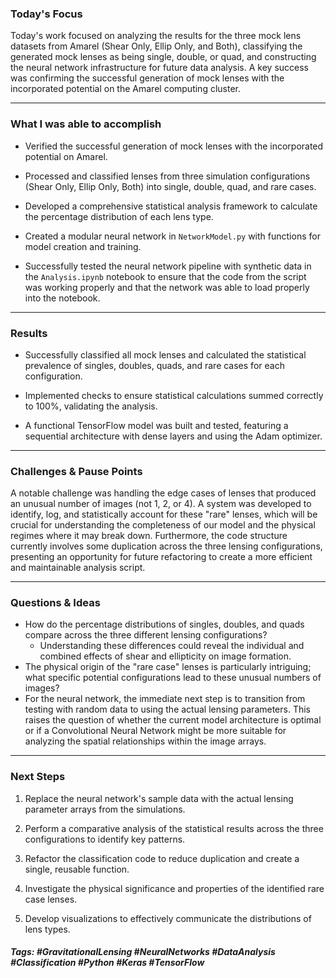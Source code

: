 ### Today's Focus

Today's work focused on analyzing the results for the three mock lens datasets from Amarel (Shear Only, Ellip Only, and Both), classifying the generated mock lenses as being single, double, or quad, and constructing the neural network infrastructure for future data analysis. A key success was confirming the successful generation of mock lenses with the incorporated potential on the Amarel computing cluster.
***
### What I was able to accomplish

- Verified the successful generation of mock lenses with the incorporated potential on Amarel.
    
- Processed and classified lenses from three simulation configurations (Shear Only, Ellip Only, Both) into single, double, quad, and rare cases.
    
- Developed a comprehensive statistical analysis framework to calculate the percentage distribution of each lens type.
    
- Created a modular neural network in `NetworkModel.py` with functions for model creation and training.
    
- Successfully tested the neural network pipeline with synthetic data in the `Analysis.ipynb` notebook to ensure that the code from the script was working properly and that the network was able to load properly into the notebook.
***
### Results

- Successfully classified all mock lenses and calculated the statistical prevalence of singles, doubles, quads, and rare cases for each configuration.
    
- Implemented checks to ensure statistical calculations summed correctly to 100%, validating the analysis.
    
- A functional TensorFlow model was built and tested, featuring a sequential architecture with dense layers and using the Adam optimizer.
***
### Challenges & Pause Points

A notable challenge was handling the edge cases of lenses that produced an unusual number of images (not 1, 2, or 4). A system was developed to identify, log, and statistically account for these "rare" lenses, which will be crucial for understanding the completeness of our model and the physical regimes where it may break down. Furthermore, the code structure currently involves some duplication across the three lensing configurations, presenting an opportunity for future refactoring to create a more efficient and maintainable analysis script.
***
### Questions & Ideas

- How do the percentage distributions of singles, doubles, and quads compare across the three different lensing configurations? 
	- Understanding these differences could reveal the individual and combined effects of shear and ellipticity on image formation. 
- The physical origin of the "rare case" lenses is particularly intriguing; what specific potential configurations lead to these unusual numbers of images? 
- For the neural network, the immediate next step is to transition from testing with random data to using the actual lensing parameters. This raises the question of whether the current model architecture is optimal or if a Convolutional Neural Network might be more suitable for analyzing the spatial relationships within the image arrays.
***
### Next Steps

1. Replace the neural network's sample data with the actual lensing parameter arrays from the simulations.
    
2. Perform a comparative analysis of the statistical results across the three configurations to identify key patterns.
    
3. Refactor the classification code to reduce duplication and create a single, reusable function.
    
4. Investigate the physical significance and properties of the identified rare case lenses.
    
5. Develop visualizations to effectively communicate the distributions of lens types.

##### Tags: #GravitationalLensing #NeuralNetworks #DataAnalysis #Classification #Python #Keras #TensorFlow




